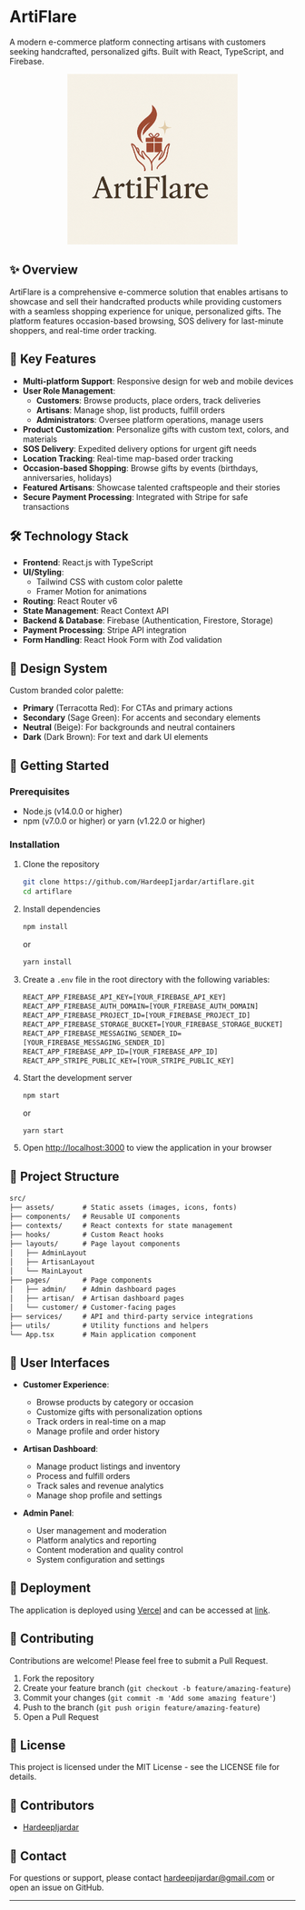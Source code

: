 # ArtiFlare

A modern e-commerce platform connecting artisans with customers seeking handcrafted, personalized gifts. Built with React, TypeScript, and Firebase.

<p align="center">
  <img src="src/assets/images/logo.png" alt="ArtiFlare" width="300">
</p>

## ✨ Overview

ArtiFlare is a comprehensive e-commerce solution that enables artisans to showcase and sell their handcrafted products while providing customers with a seamless shopping experience for unique, personalized gifts. The platform features occasion-based browsing, SOS delivery for last-minute shoppers, and real-time order tracking.

## 🌟 Key Features

- **Multi-platform Support**: Responsive design for web and mobile devices
- **User Role Management**:
  - **Customers**: Browse products, place orders, track deliveries
  - **Artisans**: Manage shop, list products, fulfill orders
  - **Administrators**: Oversee platform operations, manage users
- **Product Customization**: Personalize gifts with custom text, colors, and materials
- **SOS Delivery**: Expedited delivery options for urgent gift needs
- **Location Tracking**: Real-time map-based order tracking
- **Occasion-based Shopping**: Browse gifts by events (birthdays, anniversaries, holidays)
- **Featured Artisans**: Showcase talented craftspeople and their stories
- **Secure Payment Processing**: Integrated with Stripe for safe transactions

## 🛠️ Technology Stack

- **Frontend**: React.js with TypeScript
- **UI/Styling**: 
  - Tailwind CSS with custom color palette
  - Framer Motion for animations
- **Routing**: React Router v6
- **State Management**: React Context API
- **Backend & Database**: Firebase (Authentication, Firestore, Storage)
- **Payment Processing**: Stripe API integration
- **Form Handling**: React Hook Form with Zod validation

## 🎨 Design System

Custom branded color palette:
- **Primary** (Terracotta Red): For CTAs and primary actions
- **Secondary** (Sage Green): For accents and secondary elements
- **Neutral** (Beige): For backgrounds and neutral containers
- **Dark** (Dark Brown): For text and dark UI elements

## 🚀 Getting Started

### Prerequisites

- Node.js (v14.0.0 or higher)
- npm (v7.0.0 or higher) or yarn (v1.22.0 or higher)

### Installation

1. Clone the repository
   ```bash
   git clone https://github.com/HardeepIjardar/artiflare.git
   cd artiflare
   ```

2. Install dependencies
   ```bash
   npm install
   ```
   or
   ```bash
   yarn install
   ```

3. Create a `.env` file in the root directory with the following variables:
   ```
   REACT_APP_FIREBASE_API_KEY=[YOUR_FIREBASE_API_KEY]
   REACT_APP_FIREBASE_AUTH_DOMAIN=[YOUR_FIREBASE_AUTH_DOMAIN]
   REACT_APP_FIREBASE_PROJECT_ID=[YOUR_FIREBASE_PROJECT_ID]
   REACT_APP_FIREBASE_STORAGE_BUCKET=[YOUR_FIREBASE_STORAGE_BUCKET]
   REACT_APP_FIREBASE_MESSAGING_SENDER_ID=[YOUR_FIREBASE_MESSAGING_SENDER_ID]
   REACT_APP_FIREBASE_APP_ID=[YOUR_FIREBASE_APP_ID]
   REACT_APP_STRIPE_PUBLIC_KEY=[YOUR_STRIPE_PUBLIC_KEY]
   ```

4. Start the development server
   ```bash
   npm start
   ```
   or
   ```bash
   yarn start
   ```

5. Open [http://localhost:3000](http://localhost:3000) to view the application in your browser

## 📁 Project Structure

```
src/
├── assets/       # Static assets (images, icons, fonts)
├── components/   # Reusable UI components
├── contexts/     # React contexts for state management
├── hooks/        # Custom React hooks
├── layouts/      # Page layout components
│   ├── AdminLayout
│   ├── ArtisanLayout
│   └── MainLayout
├── pages/        # Page components
│   ├── admin/    # Admin dashboard pages
│   ├── artisan/  # Artisan dashboard pages
│   └── customer/ # Customer-facing pages
├── services/     # API and third-party service integrations
├── utils/        # Utility functions and helpers
└── App.tsx       # Main application component
```

## 📱 User Interfaces

- **Customer Experience**:
  - Browse products by category or occasion
  - Customize gifts with personalization options
  - Track orders in real-time on a map
  - Manage profile and order history

- **Artisan Dashboard**:
  - Manage product listings and inventory
  - Process and fulfill orders
  - Track sales and revenue analytics
  - Manage shop profile and settings

- **Admin Panel**:
  - User management and moderation
  - Platform analytics and reporting
  - Content moderation and quality control
  - System configuration and settings

## 🔄 Deployment

The application is deployed using [Vercel](https://vercel.com/) and can be accessed at [link](https://artiflare.hardeepijardar.com/).

## 📝 Contributing

Contributions are welcome! Please feel free to submit a Pull Request.

1. Fork the repository
2. Create your feature branch (`git checkout -b feature/amazing-feature`)
3. Commit your changes (`git commit -m 'Add some amazing feature'`)
4. Push to the branch (`git push origin feature/amazing-feature`)
5. Open a Pull Request

## 📜 License

This project is licensed under the MIT License - see the LICENSE file for details.

## 👥 Contributors

- [HardeepIjardar](https://github.com/HardeepIjardar)

## 📧 Contact

For questions or support, please contact [hardeepijardar@gmail.com](mailto:hardeepijardar@gmail.com) or open an issue on GitHub.

---
